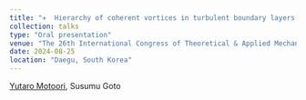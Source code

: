 ```yaml
---
title: "✈  Hierarchy of coherent vortices in turbulent boundary layers and channel flow"
collection: talks
type: "Oral presentation"
venue: "The 26th International Congress of Theoretical & Applied Mechanics (ICTAM2024)"
date: 2024-08-25
location: "Daegu, South Korea"
---
```


<u>Yutaro Motoori</u>, Susumu Goto <br>

